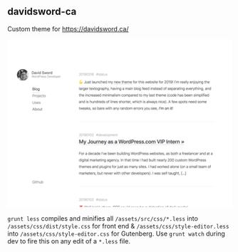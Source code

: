 ## davidsword-ca

Custom theme for https://davidsword.ca/

![screenshot](screenshot.png)

`grunt less` compiles and minifies all `/assets/src/css/*.less` into `/assets/css/dist/style.css` for front end & `/assets/css/style-editor.less` into `/assets/css/style-editor.css` for Gutenberg. Use `grunt watch` during dev to fire this on any edit of a `*.less` file.
